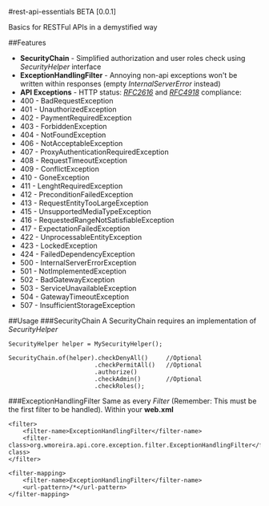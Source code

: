 #rest-api-essentials BETA [0.0.1]

Basics for RESTFul APIs in a demystified way

##Features
*	**SecurityChain** - Simplified authorization and user roles check using *SecurityHelper* interface
*   **ExceptionHandlingFilter** - Annoying non-api exceptions won't be written within responses (empty *InternalServerError* instead)
*	**API Exceptions** - HTTP status: [*RFC2616*](http://tools.ietf.org/html/rfc2616) and [*RFC4918*](http://tools.ietf.org/html/rfc4918) compliance:
  * 400 - BadRequestException
  * 401 - UnauthorizedException
  * 402 - PaymentRequiredException
  * 403 - ForbiddenException
  * 404 - NotFoundException
  * 406 - NotAcceptableException
  * 407 - ProxyAuthenticationRequiredException
  * 408 - RequestTimeoutException
  * 409 - ConflictException
  * 410 - GoneException
  * 411 - LenghtRequiredException
  * 412 - PreconditionFailedException
  * 413 - RequestEntityTooLargeException
  * 415 - UnsupportedMediaTypeException
  * 416 - RequestedRangeNotSatisfiableException
  * 417 - ExpectationFailedException
  * 422 - UnprocessableEntityException
  * 423 - LockedException
  * 424 - FailedDependencyException
  * 500 - InternalServerErrorException
  * 501 - NotImplementedException
  * 502 - BadGatewayException
  * 503 - ServiceUnavailableException
  * 504 - GatewayTimeoutException
  * 507 - InsufficientStorageException
  
##Usage
###SecurityChain
A SecurityChain requires an implementation of *SecurityHelper*

	SecurityHelper helper = MySecurityHelper();
	
	SecurityChain.of(helper).checkDenyAll()		//Optional
							.checkPermitAll()	//Optional
							.authorize()
							.checkAdmin()		//Optional
							.checkRoles();
							
###ExceptionHandlingFilter
Same as every *Filter* (Remember: This must be the first filter to be handled).
Within your **web.xml**

	<filter>
		<filter-name>ExceptionHandlingFilter</filter-name>
		<filter-class>org.wmoreira.api.core.exception.filter.ExceptionHandlingFilter</filter-class>
	</filter>

	<filter-mapping>
		<filter-name>ExceptionHandlingFilter</filter-name>
		<url-pattern>/*</url-pattern>
	</filter-mapping>
